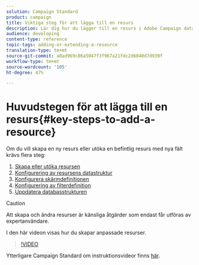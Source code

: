 ```yaml
---
solution: Campaign Standard
product: campaign
title: Viktiga steg för att lägga till en resurs
description: Lär dig hur du lägger till en resurs i Adobe Campaign datamodell här.
audience: developing
content-type: reference
topic-tags: adding-or-extending-a-resource
translation-type: tm+mt
source-git-commit: a0ad969c86a5047f3f967a21fdc2d6040d7d939f
workflow-type: tm+mt
source-wordcount: '105'
ht-degree: 47%

---
```



# Huvudstegen för att lägga till en resurs{#key-steps-to-add-a-resource}

Om du vill skapa en ny resurs eller utöka en befintlig resurs med nya fält krävs flera steg:

1. [Skapa eller utöka resursen](../../developing/using/creating-or-extending-the-resource.md)
1. [Konfigurering av resursens datastruktur](../../developing/using/configuring-the-resource-s-data-structure.md)
1. [Konfigurera skärmdefinitionen](../../developing/using/configuring-the-screen-definition.md)
1. [Konfigurering av filterdefinition](../../developing/using/configuring-filter-definition.md)
1. [Uppdatera databasstrukturen](../../developing/using/updating-the-database-structure.md)

>[!CAUTION]
>
>Att skapa och ändra resurser är känsliga åtgärder som endast får utföras av expertanvändare.

I den här videon visas hur du skapar anpassade resurser.

>[!VIDEO](https://video.tv.adobe.com/v/27715?quality=9&captions=eng)

Ytterligare Campaign Standard om instruktionsvideor finns [här](https://experienceleague.adobe.com/docs/campaign-standard-learn/tutorials/overview.html?lang=sv).

